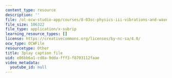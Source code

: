 ```yaml
---
content_type: resource
description: ''
file: /ol-ocw-studio-app/courses/8-03sc-physics-iii-vibrations-and-waves-fall-2016/e06bb6a1cd8a9ddafff3f8703112faae_Ahv7Akj2xs4.srt
file_size: 106322
file_type: application/x-subrip
learning_resource_types: []
license: https://creativecommons.org/licenses/by-nc-sa/4.0/
ocw_type: OCWFile
resourcetype: Other
title: 3play caption file
uid: e06bb6a1-cd8a-9dda-fff3-f8703112faae
video_metadata:
  youtube_id: null
---
```

